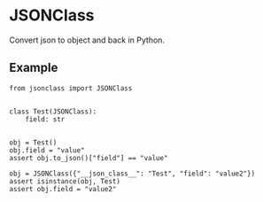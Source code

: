 # JSONClass

Convert json to object and back in Python. 

## Example

    from jsonclass import JSONClass
  
  
    class Test(JSONClass):
        field: str
  
  
    obj = Test()
    obj.field = "value"
    assert obj.to_json()["field"] == "value"
  
    obj = JSONClass({"__json_class__": "Test", "field": "value2"})
    assert isinstance(obj, Test)
    assert obj.field = "value2"

